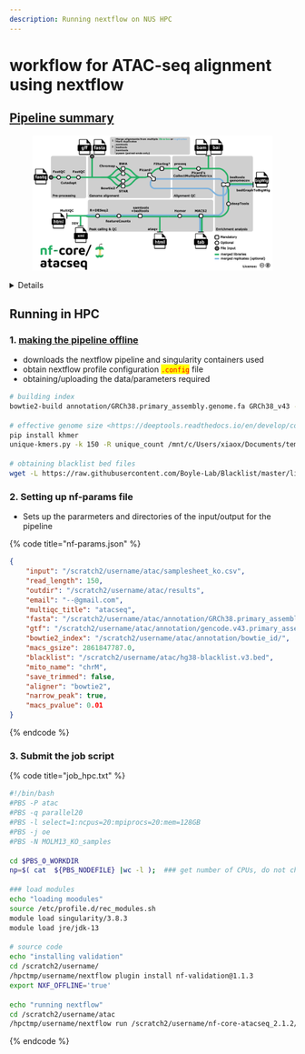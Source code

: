 ```yaml
---
description: Running nextflow on NUS HPC
---
```


# workflow for ATAC-seq alignment using nextflow

## [Pipeline summary](https://nf-co.re/atacseq/2.1.2/)

<figure><img src="../../.gitbook/assets/nfcore-atac-pipeline.png" alt=""><figcaption></figcaption></figure>

<details>

<summary>Details</summary>

1. Raw read QC ([`FastQC`](https://www.bioinformatics.babraham.ac.uk/projects/fastqc/))
2. ### 1. Setting up env in HPC
3. Adapter trimming ([`Trim Galore!`](https://www.bioinformatics.babraham.ac.uk/projects/trim_galore/))
4. Choice of multiple aligners 1.([`BWA`](https://sourceforge.net/projects/bio-bwa/files/)) 2.([`Chromap`](https://github.com/haowenz/chromap)). **For paired-end reads only working until mapping steps, see** [**here**](https://github.com/nf-core/chipseq/issues/291) 3.([`Bowtie2`](http://bowtie-bio.sourceforge.net/bowtie2/index.shtml)) 4.([`STAR`](https://github.com/alexdobin/STAR))
5. Mark duplicates ([`picard`](https://broadinstitute.github.io/picard/))
6. Merge alignments from multiple libraries of the same sample ([`picard`](https://broadinstitute.github.io/picard/))
   1. Re-mark duplicates ([`picard`](https://broadinstitute.github.io/picard/))
   2. Filtering to remove:
      * reads mapping to mitochondrial DNA ([`SAMtools`](https://sourceforge.net/projects/samtools/files/samtools/))
      * reads mapping to blacklisted regions ([`SAMtools`](https://sourceforge.net/projects/samtools/files/samtools/), [`BEDTools`](https://github.com/arq5x/bedtools2/))
      * reads that are marked as duplicates ([`SAMtools`](https://sourceforge.net/projects/samtools/files/samtools/))
      * reads that are not marked as primary alignments ([`SAMtools`](https://sourceforge.net/projects/samtools/files/samtools/))
      * reads that are unmapped ([`SAMtools`](https://sourceforge.net/projects/samtools/files/samtools/))
      * reads that map to multiple locations ([`SAMtools`](https://sourceforge.net/projects/samtools/files/samtools/))
      * reads containing > 4 mismatches ([`BAMTools`](https://github.com/pezmaster31/bamtools))
      * reads that are soft-clipped ([`BAMTools`](https://github.com/pezmaster31/bamtools))
      * reads that have an insert size > 2kb ([`BAMTools`](https://github.com/pezmaster31/bamtools); _paired-end only_)
      * reads that map to different chromosomes ([`Pysam`](http://pysam.readthedocs.io/en/latest/installation.html); _paired-end only_)
      * reads that arent in FR orientation ([`Pysam`](http://pysam.readthedocs.io/en/latest/installation.html); _paired-end only_)
      * reads where only one read of the pair fails the above criteria ([`Pysam`](http://pysam.readthedocs.io/en/latest/installation.html); _paired-end only_)
   3. Alignment-level QC and estimation of library complexity ([`picard`](https://broadinstitute.github.io/picard/), [`Preseq`](http://smithlabresearch.org/software/preseq/))
   4. Create normalised bigWig files scaled to 1 million mapped reads ([`BEDTools`](https://github.com/arq5x/bedtools2/), [`bedGraphToBigWig`](http://hgdownload.soe.ucsc.edu/admin/exe/))
   5. Generate gene-body meta-profile from bigWig files ([`deepTools`](https://deeptools.readthedocs.io/en/develop/content/tools/plotProfile.html))
   6. Calculate genome-wide enrichment (optionally relative to control) ([`deepTools`](https://deeptools.readthedocs.io/en/develop/content/tools/plotFingerprint.html))
   7. Call broad/narrow peaks ([`MACS2`](https://github.com/macs3-project/MACS))
   8. Annotate peaks relative to gene features ([`HOMER`](http://homer.ucsd.edu/homer/download.html))
   9. Create consensus peakset across all samples and create tabular file to aid in the filtering of the data ([`BEDTools`](https://github.com/arq5x/bedtools2/))
   10. Count reads in consensus peaks ([`featureCounts`](http://bioinf.wehi.edu.au/featureCounts/))
   11. Differential accessibility analysis, PCA and clustering ([`R`](https://www.r-project.org/), [`DESeq2`](https://bioconductor.org/packages/release/bioc/html/DESeq2.html))
   12. Generate ATAC-seq specific QC html report ([`ataqv`](https://github.com/ParkerLab/ataqv))
7. Merge filtered alignments across replicates ([`picard`](https://broadinstitute.github.io/picard/))
   1. Re-mark duplicates ([`picard`](https://broadinstitute.github.io/picard/))
   2. Remove duplicate reads ([`SAMtools`](https://sourceforge.net/projects/samtools/files/samtools/))
   3. Create normalised bigWig files scaled to 1 million mapped reads ([`BEDTools`](https://github.com/arq5x/bedtools2/), [`bedGraphToBigWig`](http://hgdownload.soe.ucsc.edu/admin/exe/))
   4. Call broad/narrow peaks ([`MACS2`](https://github.com/macs3-project/MACS))
   5. Annotate peaks relative to gene features ([`HOMER`](http://homer.ucsd.edu/homer/download.html))
   6. Create consensus peakset across all samples and create tabular file to aid in the filtering of the data ([`BEDTools`](https://github.com/arq5x/bedtools2/))
   7. Count reads in consensus peaks relative to merged library-level alignments ([`featureCounts`](http://bioinf.wehi.edu.au/featureCounts/))
   8. Differential accessibility analysis, PCA and clustering ([`R`](https://www.r-project.org/), [`DESeq2`](https://bioconductor.org/packages/release/bioc/html/DESeq2.html))
8. Create IGV session file containing bigWig tracks, peaks and differential sites for data visualisation ([`IGV`](https://software.broadinstitute.org/software/igv/)).
9. Present QC for raw read, alignment, peak-calling and differential accessibility results ([`ataqv`](https://github.com/ParkerLab/ataqv), [`MultiQC`](http://multiqc.info/), [`R`](https://www.r-project.org/))

</details>

## Running in HPC

### 1. [making the pipeline offline](../../others/nextflow-and-nf-core.md#operating-nf-core-offline-in-hpc)&#x20;

* downloads the nextflow pipeline and singularity containers used
* obtain nextflow profile configuration <mark style="color:red;">`.config`</mark> file
* obtaining/uploading the data/parameters required

```bash
# building index
bowtie2-build annotation/GRCh38.primary_assembly.genome.fa GRCh38_v43 --threads 8

# effective genome size <https://deeptools.readthedocs.io/en/develop/content/feature/effectiveGenomeSize.html>
pip install khmer
unique-kmers.py -k 150 -R unique_count /mnt/c/Users/xiaox/Documents/temp/annotation/GRCh38.primary_assembly.genome.fa

# obtaining blacklist bed files
wget -L https://raw.githubusercontent.com/Boyle-Lab/Blacklist/master/lists/hg38-blacklist.v2.bed.gz && gunzip hg38-blacklist.v2.bed.gz
```

### 2. Setting up nf-params file

* Sets up the pararmeters and directories of the input/output for the pipeline

{% code title="nf-params.json" %}
```json
{
    "input": "/scratch2/username/atac/samplesheet_ko.csv",
    "read_length": 150,
    "outdir": "/scratch2/username/atac/results",
    "email": "--@gmail.com",
    "multiqc_title": "atacseq",
    "fasta": "/scratch2/username/atac/annotation/GRCh38.primary_assembly.genome.fa",
    "gtf": "/scratch2/username/atac/annotation/gencode.v43.primary_assembly.annotation.gtf",
    "bowtie2_index": "/scratch2/username/atac/annotation/bowtie_id/",
    "macs_gsize": 2861847787.0,
    "blacklist": "/scratch2/username/atac/hg38-blacklist.v3.bed",
    "mito_name": "chrM",
    "save_trimmed": false,
    "aligner": "bowtie2",
    "narrow_peak": true,
    "macs_pvalue": 0.01
}
```
{% endcode %}

### 3.  Submit the job script

{% code title="job_hpc.txt" %}
```bash
#!/bin/bash
#PBS -P atac
#PBS -q parallel20
#PBS -l select=1:ncpus=20:mpiprocs=20:mem=128GB
#PBS -j oe
#PBS -N MOLM13_KO_samples

cd $PBS_O_WORKDIR
np=$( cat  ${PBS_NODEFILE} |wc -l );  ### get number of CPUs, do not change

### load modules
echo "loading moodules"
source /etc/profile.d/rec_modules.sh
module load singularity/3.8.3
module load jre/jdk-13

# source code
echo "installing validation"
cd /scratch2/username/
/hpctmp/username/nextflow plugin install nf-validation@1.1.3
export NXF_OFFLINE='true'

echo "running nextflow"
cd /scratch2/username/atac
/hpctmp/username/nextflow run /scratch2/username/nf-core-atacseq_2.1.2/2_1_2/ -c hpc.config -params-file "nf-params_ko.json" -w /scratch2/username/atac/work/ko/
```
{% endcode %}



